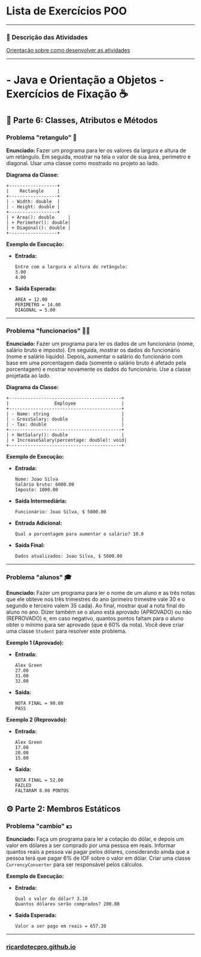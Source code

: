 # Lista de Exercícios POO

---

### 📌 **Descrição das Atividades**
[Orientação sobre como desenvolver as atividades](lista_exercicios_00.md)

---

#  - Java e Orientação a Objetos - Exercícios de Fixação ☕

## 🧩 Parte 6: Classes, Atributos e Métodos

### Problema "retangulo" 📐

**Enunciado:** Fazer um programa para ler os valores da largura e altura de um retângulo. Em seguida, mostrar na tela o valor de sua área, perímetro e diagonal. Usar uma classe como mostrado no projeto ao lado.

**Diagrama da Classe:**
```
+------------------+
|    Rectangle     |
+------------------+
| - Width: double  |
| - Height: double |
+------------------+
| + Area(): double     |
| + Perimeter(): double|
| + Diagonal(): double |
+------------------+
```

**Exemplo de Execução:**
* **Entrada:**
    ```
    Entre com a largura e altura do retângulo:
    3.00
    4.00
    ```
* **Saída Esperada:**
    ```
    AREA = 12.00
    PERIMETRO = 14.00
    DIAGONAL = 5.00
    ```

---

### Problema "funcionarios" 👨‍💼

**Enunciado:** Fazer um programa para ler os dados de um funcionário (nome, salário bruto e imposto). Em seguida, mostrar os dados do funcionário (nome e salário líquido). Depois, aumentar o salário do funcionário com base em uma porcentagem dada (somente o salário bruto é afetado pela porcentagem) e mostrar novamente os dados do funcionário. Use a classe projetada ao lado.

**Diagrama da Classe:**
```
+------------------------------------------+
|                 Employee                 |
+------------------------------------------+
| - Name: string                           |
| - GrossSalary: double                    |
| - Tax: double                            |
+------------------------------------------+
| + NetSalary(): double                    |
| + IncreaseSalary(percentage: double): void|
+------------------------------------------+
```

**Exemplo de Execução:**
* **Entrada:**
    ```
    Nome: Joao Silva
    Salário bruto: 6000.00
    Imposto: 1000.00
    ```
* **Saída Intermediária:**
    ```
    Funcionário: Joao Silva, $ 5000.00
    ```
* **Entrada Adicional:**
    ```
    Qual a porcentagem para aumentar o salário? 10.0
    ```
* **Saída Final:**
    ```
    Dados atualizados: Joao Silva, $ 5600.00
    ```

---

### Problema "alunos" 🎓

**Enunciado:** Fazer um programa para ler o nome de um aluno e as três notas que ele obteve nos três trimestres do ano (primeiro trimestre vale 30 e o segundo e terceiro valem 35 cada). Ao final, mostrar qual a nota final do aluno no ano. Dizer também se o aluno está aprovado (APROVADO) ou não (REPROVADO) e, em caso negativo, quantos pontos faltam para o aluno obter o mínimo para ser aprovado (que é 60% da nota). Você deve criar uma classe `Student` para resolver este problema.

**Exemplo 1 (Aprovado):**
* **Entrada:**
    ```
    Alex Green
    27.00
    31.00
    32.00
    ```
* **Saída:**
    ```
    NOTA FINAL = 90.00
    PASS
    ```

**Exemplo 2 (Reprovado):**
* **Entrada:**
    ```
    Alex Green
    17.00
    20.00
    15.00
    ```
* **Saída:**
    ```
    NOTA FINAL = 52.00
    FAILED
    FALTARAM 8.00 PONTOS
    ```

## ⚙️ Parte 2: Membros Estáticos

### Problema "cambio" 💵

**Enunciado:** Faça um programa para ler a cotação do dólar, e depois um valor em dólares a ser comprado por uma pessoa em reais. Informar quantos reais a pessoa vai pagar pelos dólares, considerando ainda que a pessoa terá que pagar 6% de IOF sobre o valor em dólar. Criar uma classe `CurrencyConverter` para ser responsável pelos cálculos.

**Exemplo de Execução:**
* **Entrada:**
    ```
    Qual o valor do dólar? 3.10
    Quantos dólares serão comprados? 200.00
    ```
* **Saída Esperada:**
    ```
    Valor a ser pago em reais = 657.20
    ```

---

### [ricardotecpro.github.io](https://ricardotecpro.github.io/)
